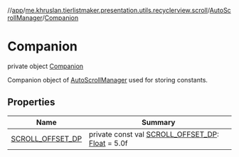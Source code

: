//[app](../../../../index.md)/[me.khruslan.tierlistmaker.presentation.utils.recyclerview.scroll](../../index.md)/[AutoScrollManager](../index.md)/[Companion](index.md)

# Companion

private object [Companion](index.md)

Companion object of [AutoScrollManager](../index.md) used for storing constants.

## Properties

| Name | Summary |
|---|---|
| [SCROLL_OFFSET_DP](-s-c-r-o-l-l_-o-f-f-s-e-t_-d-p.md) | private const val [SCROLL_OFFSET_DP](-s-c-r-o-l-l_-o-f-f-s-e-t_-d-p.md): [Float](https://kotlinlang.org/api/latest/jvm/stdlib/kotlin/-float/index.html) = 5.0f |
